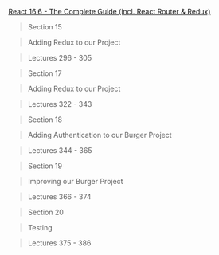 
[React 16.6 - The Complete Guide (incl. React Router & Redux)](https://www.udemy.com/react-the-complete-guide-incl-redux/)

> Section 15

> Adding Redux to our Project

> Lectures 296 - 305

> Section 17

> Adding Redux to our Project

> Lectures 322 - 343


> Section 18

> Adding Authentication to our Burger Project

> Lectures 344 - 365


> Section 19

> Improving our Burger Project

> Lectures 366 - 374


> Section 20

> Testing

> Lectures 375 - 386
